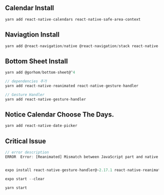 ## Calendar Install

```typescript
yarn add react-native-calendars react-native-safe-area-context
```

## Naviagtion Install

```typescript
yarn add @react-navigation/native @react-navigation/stack react-native-safe-area-context react-native-gesture-handler
```

## Bottom Sheet Install

```typescript
yarn add @gorhom/bottom-sheet@^4

// dependencies 추가
yarn add react-native-reanimated react-native-gesture-handler

// Gesture Handler
yarn add react-native-gesture-handler
```

## Notice Calendar Choose The Days.

```typescript
yarn add react-native-date-picker
```

## Critical Issue

```typescript
// error description
ERROR  Error: [Reanimated] Mismatch between JavaScript part and native part of Reanimated (3.12.1 vs 3.10.1).


expo install react-native-gesture-handler@~2.17.1 react-native-reanimated@~3.12.1 react-native-safe-area-context@~4.10.7

expo start --clear

yarn start
```
